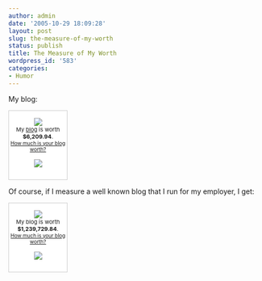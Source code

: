 ```yaml
---
author: admin
date: '2005-10-29 18:09:28'
layout: post
slug: the-measure-of-my-worth
status: publish
title: The Measure of My Worth
wordpress_id: '583'
categories:
- Humor
---
```

<p>My blog:</p> <div align="center" style="border: 1px solid #cccccc; background-color: white; width: 115px; text-align: center; padding: 0 0 10px 0;"><p><img border="0" src="http://static.flickr.com/23/25822676_789bf55448_t.jpg" /><br /> 		<span style="font-size: 11px;">My <a href="http://zhangzhung.net/blog/">blog</a> is worth <strong>$6,209.94</strong>.</span><br /><span style="font-size: 10px;"><a href="http://www.business-opportunities.biz/projects/how-much-is-your-blog-worth/">How much is your blog worth?</a></span></p><p><a href="http://www.technorati.com/"><img border="0" src="http://technorati.com/pix/tech-logo-embed.gif" /></a></p></div> <p>Of course, if I measure a well known blog that I run for my employer, I get:</p> <div align="center" style="border: 1px solid #cccccc; background-color: white; width: 115px; text-align: center; padding: 0 0 10px 0;"><p><img border="0" src="http://static.flickr.com/23/25822676_789bf55448_t.jpg" /><br /> 		<span style="font-size: 11px;">My  blog is worth <strong>$1,239,729.84</strong>.</span><br /><span style="font-size: 10px;"><a href="http://www.business-opportunities.biz/projects/how-much-is-your-blog-worth/">How much is your blog worth?</a></span></p><p><a href="http://www.technorati.com/"><img border="0" src="http://technorati.com/pix/tech-logo-embed.gif" /></a></p></div> <div>&nbsp;</div>
